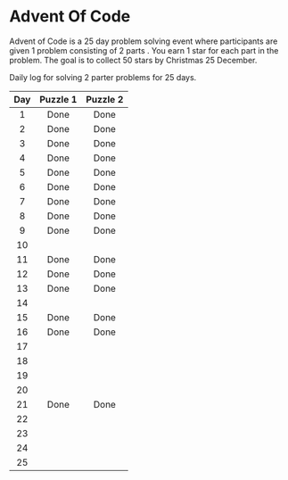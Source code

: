 # Advent Of Code

Advent of Code is a 25 day problem solving event where participants are given 1 problem consisting of 2 parts . You earn 1 star for each part in the problem.
The goal is to collect 50 stars by Christmas 25 December.

Daily log for solving 2 parter problems for 25 days.

| Day  | Puzzle 1 | Puzzle 2 |
| :--: | :------: | :------: |
|  1   |   Done   |   Done   |
|  2   |   Done   |   Done   |
|  3   |   Done   |   Done   |
|  4   |   Done   |   Done   |
|  5   |   Done   |   Done   |
|  6   |   Done   |   Done   |
|  7   |   Done   |   Done   |
|  8   |   Done   |   Done   |
|  9   |   Done   |   Done   |
|  10  |          |          |
|  11  |   Done   |   Done   |
|  12  |   Done   |   Done   |
|  13  |   Done   |   Done   |
|  14  |          |          |
|  15  |   Done   |   Done   |
|  16  |   Done   |   Done   |
|  17  |          |          |
|  18  |          |          |
|  19  |          |          |
|  20  |          |          |
|  21  |   Done   |   Done   |
|  22  |          |          |
|  23  |          |          |
|  24  |          |          |
|  25  |          |          |
